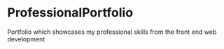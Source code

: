 # ProfessionalPortfolio
Portfolio which showcases my professional skills from the front end web development
